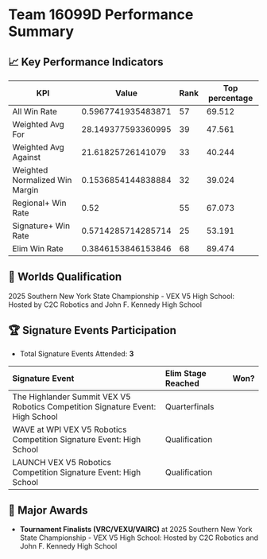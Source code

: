 # Team 16099D Performance Summary

## 📈 Key Performance Indicators
| KPI | Value | Rank | Top percentage |
| --- | ----- | ---- | ----- |
| All Win Rate | 0.5967741935483871 | 57 | 69.512 |
| Weighted Avg For | 28.149377593360995 | 39 | 47.561 |
| Weighted Avg Against | 21.61825726141079 | 33 | 40.244 |
| Weighted Normalized Win Margin | 0.1536854144838884 | 32 | 39.024 |
| Regional+ Win Rate | 0.52 | 55 | 67.073 |
| Signature+ Win Rate | 0.5714285714285714 | 25 | 53.191 |
| Elim Win Rate | 0.3846153846153846 | 68 | 89.474 |


## 🎯 Worlds Qualification
2025 Southern New York State Championship - VEX V5 High School: Hosted by C2C Robotics and John F. Kennedy High School

## 🏆 Signature Events Participation
- Total Signature Events Attended: **3**

| Signature Event | Elim Stage Reached | Won? |
|:----------------|:-------------------|:----|
| The Highlander Summit VEX V5 Robotics Competition Signature Event: High School | Quarterfinals |  |
| WAVE at WPI VEX V5 Robotics Competition Signature Event: High School | Qualification |  |
| LAUNCH VEX V5 Robotics Competition Signature Event: High School | Qualification |  |


## 🥇 Major Awards
- **Tournament Finalists (VRC/VEXU/VAIRC)** at 2025 Southern New York State Championship - VEX V5 High School: Hosted by C2C Robotics and John F. Kennedy High School

